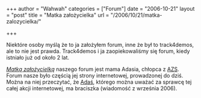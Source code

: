 +++
author = "Wahwah"
categories = ["Forum"]
date = "2006-10-21"
layout = "post"
title = "Matka założycielka"
url = "/2006/10/21/matka-zalozycielka/"

+++

Niektóre osoby myślą że to ja założyłem forum, inne że był to track4demos, ale to nie jest prawda. Track4demos i ja zaopiekowaliśmy się forum, kiedy istniało już od około 2 lat.

_[Matką założycielką][1]_ naszego forum jest mama Adasia, chłopca z [AZS][2]. Forum nasze było częścią jej strony internetowej, prowadzonej do dziś. Można na niej przeczytać, że [Adaś][3], którego można uważać za sprawcę tej całej akcji internetowej, ma braciszka (wiadomość z września 2006).

 [1]: http://www.verika.f.win.pl/azs/
 [2]: http://www.atopowe-zapalenie.pl/atopedia/Atopowe_zapalenie_sk%C3%B3ry "Atopowe Zapalenie Skóry"
 [3]: http://www.verika.f.win.pl/azs/mojahist.htm